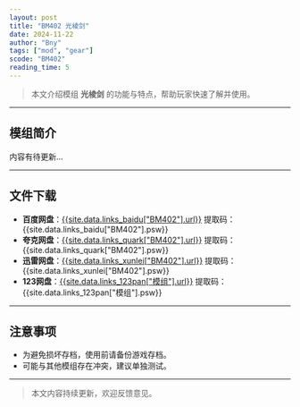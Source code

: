```yaml
---
layout: post
title: "BM402 光棱剑"
date: 2024-11-22
author: "Bny"
tags: ["mod", "gear"]
scode: "BM402"
reading_time: 5
---
```


> 本文介绍模组 **光棱剑** 的功能与特点，帮助玩家快速了解并使用。

---

## 模组简介

内容有待更新...

---

## 文件下载
- **百度网盘**：[{{site.data.links_baidu["BM402"].url}}]({{site.data.links_baidu["BM402"].url}}) 提取码：{{site.data.links_baidu["BM402"].psw}}
- **夸克网盘**：[{{site.data.links_quark["BM402"].url}}]({{site.data.links_quark["BM402"].url}}) 提取码：{{site.data.links_quark["BM402"].psw}}
- **迅雷网盘**：[{{site.data.links_xunlei["BM402"].url}}]({{site.data.links_xunlei["BM402"].url}}) 提取码：{{site.data.links_xunlei["BM402"].psw}}
- **123网盘**：[{{site.data.links_123pan["模组"].url}}]({{site.data.links_123pan["模组"].url}}) 提取码：{{site.data.links_123pan["模组"].psw}}

---

## 注意事项
- 为避免损坏存档，使用前请备份游戏存档。
- 可能与其他模组存在冲突，建议单独测试。

---

> 本文内容持续更新，欢迎反馈意见。
